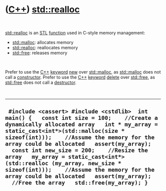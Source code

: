 
 

 

 

 

 

([C++](Cpp.md)) [std::realloc](CppRealloc.md)
===============================================

 

[std::realloc](CppRealloc.md) is an [STL](CppStl.md)
[function](CppFunction.md) used in C-style memory management:

-   [std::malloc](CppMalloc.md): allocates memory
-   [std::realloc](CppRealloc.md): reallocates memory
-   [std::free](CppFree.md): releases memory

 

Prefer to use the [C++](Cpp.md) [keyword](CppKeyword.md)
[new](CppNew.md) over [std::malloc](CppMalloc.md), as
[std::malloc](CppMalloc.md) does not call a
[constructor](CppConstructor.md). Prefer to use the [C++](Cpp.md)
[keyword](CppKeyword.md) [delete](CppDelete.md) over
[std::free](CppFree.md), as [std::free](CppFree.md) does not call a
[destructor](CppDestructor.md).

 

  ------------------------------------------------------------------------------------------------------------------------------------------------------------------------------------------------------------------------------------------------------------------------------------------------------------------------------------------------------------------------------------------------------------------------------------------------------------------------------------------------------------------------------------------
  ` #include <cassert> #include <cstdlib>  int main() {   const int size = 100;    //Create a dynamically allocated array   int * my_array = static_cast<int*>(std::malloc(size * sizeof(int)));    //Assume the memory for the array could be allocated   assert(my_array);    const int new_size = 200;    //Resize the array   my_array = static_cast<int*>(std::realloc (my_array, new_size * sizeof(int)));    //Assume the memory for the array could be allocated   assert(my_array);    //Free the array   std::free(my_array); }`
  ------------------------------------------------------------------------------------------------------------------------------------------------------------------------------------------------------------------------------------------------------------------------------------------------------------------------------------------------------------------------------------------------------------------------------------------------------------------------------------------------------------------------------------------

 

 

 

 

 

 

